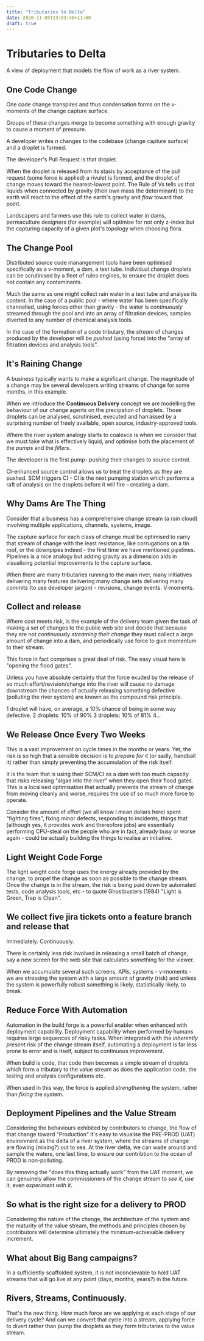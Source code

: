 ```yaml
---
title: "Tributaries to Delta"
date: 2020-11-05T23:03:48+11:00
draft: true
---
```

# Tributaries to Delta

A view of deployment that models the flow of work as a river system.

## One Code Change

One code change transpires and thus condensation forms on the v-moments of the change capture surface.

Groups of these changes merge to become something with enough gravity to cause a moment of pressure.

A developer writes _n_ changes to the codebase (change capture surface) and a droplet is formed.

The developer's Pull Request is that droplet.

When the droplet is released from its stasis by acceptance of the pull request (some force is applied) a rivulet is formed, and the droplet of change moves toward the nearest-lowest point. The Rule of Vs tells us that liquids when connected by gravity (their own mass the determinant) to the earth will react to the effect of the earth's gravity and _flow_ toward that point.

Landscapers and farmers use this rule to collect water in dams, permaculture designers (for example) will optimise for not only z-index but the capturing capacity of a given plot's topology when choosing flora.

## The Change Pool

Distributed source code manangement tools have been optimised specifically as a v-moment, a dam, a test tube. Individual change droplets can be scrutinised by a fleet of rules engines, to ensure the droplet does not contain any contaminants.

Much the same as one might collect rain water in a test tube and analyse its content. In the case of a public pool - where water has been specifically channelled, using forces other than gravity - the water is _continuously_ streamed through the pool and into an array of filtration devices, samples diverted to any number of chemical analysis tools.

In the case of the formation of a code tributary, the _stream_ of changes produced by the developer will be _pushed_ (using force) into the "array of filtration devices and analysis tools".

## It's Raining Change

A business typically wants to make a significant change. The magnitude of a change may be several developers writing streams of change for some months, in this example.

When we introduce the **Continuous Delivery** concept we are modelling the behaviour of our change agents on the precipation of droplets. Those droplets can be analysed, scrutinised, executed and harrassed by a surprising number of freely available, open source, industry-approved tools.

Where the river system analogy starts to coalesce is when we consider that we must take what is effectively liquid, and optimise both the placement of the _pumps_ and the _filters_.

The developer is the first pump- _pushing_ their changes to source control.

CI-enhanced source control allows us to treat the droplets as they are pushed. SCM triggers CI - CI is the next pumping station which performs a raft of analysis on the droplets before it will fire - creating a dam.

## Why Dams Are The Thing

Consider that a business has a comprehensive change stream (a rain cloud) involving multiple applications, channels, systems, image.

The capture surface for each class of change must be optimised to carry that stream of change with the least resistance, like corrugations on a tin roof, or the downpipes indeed - the first time we have mentioned pipelines. Pipelines is a nice analogy but adding gravity as a dimension aids in visualising potential improvements to the capture surface.

When there are many tributaries running to the main river, many initiatives delivering many features delivering many change sets delivering many commits (to use developer jargon) - revisions, change events. V-moments.

## Collect and release

Where cost meets risk, is the example of the delivery team given the task of making a set of changes to the public web site and decide that because they are not _continuously streaming their change_ they must collect a large amount of change into a dam, and periodically use force to give momentum to their stream.

This force in fact comprises a great deal of risk. The easy visual here is "opening the flood gates".

Unless you have absolute certainty that the force exuded by the release of so much effort/revision/change into the river will cause no damage downstream the chances of actually releasing something defective (polluting the river system) are known as the compound risk principle.

1 droplet will have, on average, a 10% chance of being in some way defective.
2 droplets: 10% of 90%
3 droplets: 10% of 81%
4...

## We Release Once Every Two Weeks

This is a vast improvement on cycle times in the months or years. Yet, the risk is so high that a sensible decision is to _prepare for it_ (or sadly, handball it) rather than simply preventing the accumulation of the risk itself.

It is the team that is using their SCM/CI as a dam with too much capacity that risks releasing "algae into the river" when they open their flood gates. This is a localised optimisation that actually prevents the stream of change from moving cleanly and worse, requires the use of so much more force to operate.

Consider the amount of effort (we all know I mean dollars here) spent "fighting fires", fixing minor defects, responding to incidents, things that (although yes, it provides work and thereofore jobs) are essentially performing CPU-steal on the people who are in fact, already busy or worse again - could be actually building the things to realise an initiative.

## Light Weight Code Forge

The light weight code forge uses the energy already provided by the change, to propel the change as soon as possible to the change stream. Once the change is in the stream, the risk is being paid down by automated tests, code analysis tools, etc - to quote Ghostbusters (1984) "Light is Green, Trap is Clean".

## We collect five jira tickets onto a feature branch and release that

Immediately. Continuously.

There is certainly less risk involved in releasing a small batch of change, say a new screen for the web site that calculates something for the viewer.

When we accumulate several such screens, APIs, systems - v-moments - we are stressing the system with a large amount of gravity (risk) and unless the system is powerfully robust something is likely, statistically likely, to break.

## Reduce Force With Automation

Automation in the build forge is a powerful enabler when enhanced with deployment capability. Deployment capability when performed by humans requires large sequences of risky tasks. When integrated with the _inherently present_ risk of the change stream itself, automating a deployment is far less prone to error and is itself, subject to continuous improvement.

When build is code, that code then becomes a simple stream of droplets which form a tributary to the value stream as does the application code, the testing and analysis configurations etc.

When used in this way, the force is applied _strengthening_ the system, rather than _fixing_ the system.

## Deployment Pipelines and the Value Stream

Considering the behaviours exhibited by contributors to change, the flow of that change toward "Production" it's easy to visualise the PRE-PROD (UAT) environment as the delta of a river system, where the streams of change are flowing (mixing?) out to sea. At the river delta, we can wade around and sample the waters, one last time, to ensure our contribtion to the ocean of PROD is non-polluting.

By removing the "does this thing actually work" from the UAT moment, we can genuinely allow the commissioners of the change stream to _see it_, _use it_, even _experiment with it_.

## So what is the right size for a delivery to PROD

Considering the nature of the change, the architecture of the system and the maturity of the value stream, the methods and principles chosen by contributors will determine ultimately the minimum-achievable delivery increment.

## What about Big Bang campaigns?

In a sufficiently scaffolded system, it is not inconcievable to hold UAT streams that will go live at any point (days, months, years?) in the future.

## Rivers, Streams, Continuously.

That's the new thing. How much force are we applying at each stage of our delivery cycle? And can we convert that cycle into a stream, applying force to divert rather than pump the droplets as they form tributaries to the value stream.
